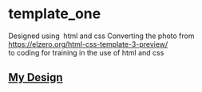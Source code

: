# template_one
Designed using  html and css Converting the photo from https://elzero.org/html-css-template-3-preview/ <br>to coding for training in the use of html and css<br>
<h2><a href='https://ammarashraf98.github.io/template_one/'>My Design</a></h2>

